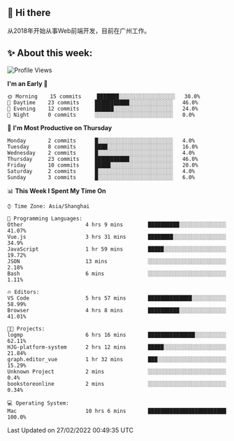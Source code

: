 ## 👋 Hi there

从2018年开始从事Web前端开发，目前在广州工作。

<!--![](https://github-readme-stats.vercel.app/api?username=fxpixels&theme=graywhite&hide_border=true)
![](https://github-readme-stats.vercel.app/api/top-langs/?username=fxpixels&hide_border=true&layout=compact)
-->
<!--
<img src="https://github-readme-stats.vercel.app/api?username=fxpixels&theme=graywhite&hide_border=true" width="500" alt=""/>
<img src="https://github-readme-stats.vercel.app/api/top-langs/?username=fxpixels&hide_border=true&layout=compact" width="300" alt=""/>
-->
## ✨ About this week:
<!--START_SECTION:waka-->
![Profile Views](http://img.shields.io/badge/Profile%20Views-0-blue)

**I'm an Early 🐤** 

```text
🌞 Morning    15 commits     ███████░░░░░░░░░░░░░░░░░░   30.0% 
🌆 Daytime    23 commits     ███████████░░░░░░░░░░░░░░   46.0% 
🌃 Evening    12 commits     ██████░░░░░░░░░░░░░░░░░░░   24.0% 
🌙 Night      0 commits      ░░░░░░░░░░░░░░░░░░░░░░░░░   0.0%

```
📅 **I'm Most Productive on Thursday** 

```text
Monday       2 commits      █░░░░░░░░░░░░░░░░░░░░░░░░   4.0% 
Tuesday      8 commits      ████░░░░░░░░░░░░░░░░░░░░░   16.0% 
Wednesday    2 commits      █░░░░░░░░░░░░░░░░░░░░░░░░   4.0% 
Thursday     23 commits     ███████████░░░░░░░░░░░░░░   46.0% 
Friday       10 commits     █████░░░░░░░░░░░░░░░░░░░░   20.0% 
Saturday     2 commits      █░░░░░░░░░░░░░░░░░░░░░░░░   4.0% 
Sunday       3 commits      █░░░░░░░░░░░░░░░░░░░░░░░░   6.0%

```


📊 **This Week I Spent My Time On** 

```text
⌚︎ Time Zone: Asia/Shanghai

💬 Programming Languages: 
Other                    4 hrs 9 mins        ██████████░░░░░░░░░░░░░░░   41.07% 
Vue.js                   3 hrs 31 mins       ████████░░░░░░░░░░░░░░░░░   34.9% 
JavaScript               1 hr 59 mins        █████░░░░░░░░░░░░░░░░░░░░   19.72% 
JSON                     13 mins             ░░░░░░░░░░░░░░░░░░░░░░░░░   2.18% 
Bash                     6 mins              ░░░░░░░░░░░░░░░░░░░░░░░░░   1.11%

🔥 Editors: 
VS Code                  5 hrs 57 mins       ██████████████░░░░░░░░░░░   58.99% 
Browser                  4 hrs 8 mins        ██████████░░░░░░░░░░░░░░░   41.01%

🐱‍💻 Projects: 
logmp                    6 hrs 16 mins       ███████████████░░░░░░░░░░   62.11% 
HJG-platform-system      2 hrs 12 mins       █████░░░░░░░░░░░░░░░░░░░░   21.84% 
graph.editor_vue         1 hr 32 mins        ███░░░░░░░░░░░░░░░░░░░░░░   15.29% 
Unknown Project          2 mins              ░░░░░░░░░░░░░░░░░░░░░░░░░   0.4% 
bookstoreonline          2 mins              ░░░░░░░░░░░░░░░░░░░░░░░░░   0.34%

💻 Operating System: 
Mac                      10 hrs 6 mins       █████████████████████████   100.0%

```


 Last Updated on 27/02/2022 00:49:35 UTC
<!--END_SECTION:waka-->

<!-- ![Visitor Badge](https://visitor-badge.laobi.icu/badge?page_id=fxpixels) -->

<!--
**FxPixels/FxPixels** is a ✨ _special_ ✨ repository because its `README.md` (this file) appears on your GitHub profile.

Here are some ideas to get you started:

- 🔭 I’m currently working on ...
- 🌱 I’m currently learning ...
- 👯 I’m looking to collaborate on ...
- 🤔 I’m looking for help with ...
- 💬 Ask me about ...
- 📫 How to reach me: ...
- 😄 Pronouns: ...
- ⚡ Fun fact: ...
-->
